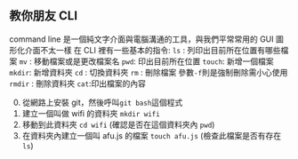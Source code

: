 ## 教你朋友 CLI

command line 是一個純文字介面與電腦溝通的工具，與我們平常常用的 GUI 圖形化介面不太一樣
在 CLI 裡有一些基本的指令:
`ls` : 列印出目前所在位置有哪些檔案
`mv` : 移動檔案或是更改檔案名
`pwd`: 印出目前所在位置
`touch`: 新增一個檔案
`mkdir`: 新增資料夾
`cd` : 切換資料夾
`rm` : 刪除檔案 參數`-f`則是強制刪除需小心使用
`rmdir` : 刪除資料夾
`cat`:印出檔案的內容

0. 從網路上安裝 git，然後呼叫`git bash`這個程式
1. 建立一個叫做 wifi 的資料夾 `mkdir wifi`
2. 移動到此資料夾 `cd wifi`
   (確認是否在這個資料夾內 `pwd`)
3. 在資料夾內建立一個叫 afu.js 的檔案 `touch afu.js`
   (檢查此檔案是否有存在 `ls`)
